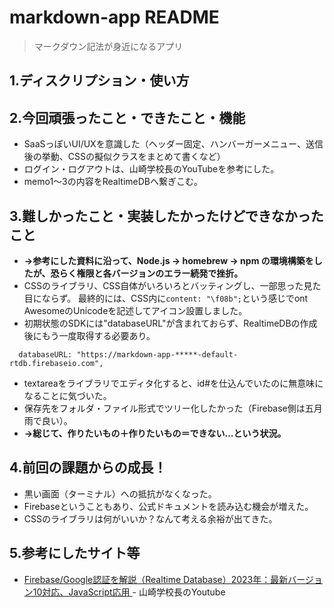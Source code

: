 
# markdown-app README
> マークダウン記法が身近になるアプリ

## 1.ディスクリプション・使い方


## 2.今回頑張ったこと・できたこと・機能

- SaaSっぽいUI/UXを意識した（ヘッダー固定、ハンバーガーメニュー、送信後の挙動、CSSの擬似クラスをまとめて書くなど）
- ログイン・ログアウトは、山崎学校長のYouTubeを参考にした。
- memo1〜3の内容をRealtimeDBへ繋ぎこむ。

## 3.難しかったこと・実装したかったけどできなかったこと

- **→参考にした資料に沿って、Node.js -> homebrew -> npm の環境構築をしたが、恐らく権限と各バージョンのエラー続発で挫折。**
- CSSのライブラリ、CSS自体がいろいろとバッティングし、一部思った見た目にならず。
最終的には、CSS内に`content: "\f08b";`という感じでont AwesomeのUnicodeを記述してアイコン設置しました。
- 初期状態のSDKには"databaseURL"が含まれておらず、RealtimeDBの作成後にもう一度取得する必要あり。
```
  databaseURL: "https://markdown-app-*****-default-rtdb.firebaseio.com",
```
- textareaをライブラリでエディタ化すると、id#を仕込んでいたのに無意味になることに気づいた。
- 保存先をフォルダ・ファイル形式でツリー化したかった（Firebase側は五月雨で良い）。
- **→総じて、作りたいもの＋作りたいもの＝できない...という状況。**

## 4.前回の課題からの成長！

- 黒い画面（ターミナル）への抵抗がなくなった。
- Firebaseということもあり、公式ドキュメントを読み込む機会が増えた。
- CSSのライブラリは何がいいか？なんて考える余裕が出てきた。

## 5.参考にしたサイト等

- [Firebase/Google認証を解説（Realtime Database）2023年：最新バージョン10対応、JavaScript応用
](https://www.youtube.com/watch?v=D47A-t_Ng5s&t=2195s) - 山崎学校長のYoutube
